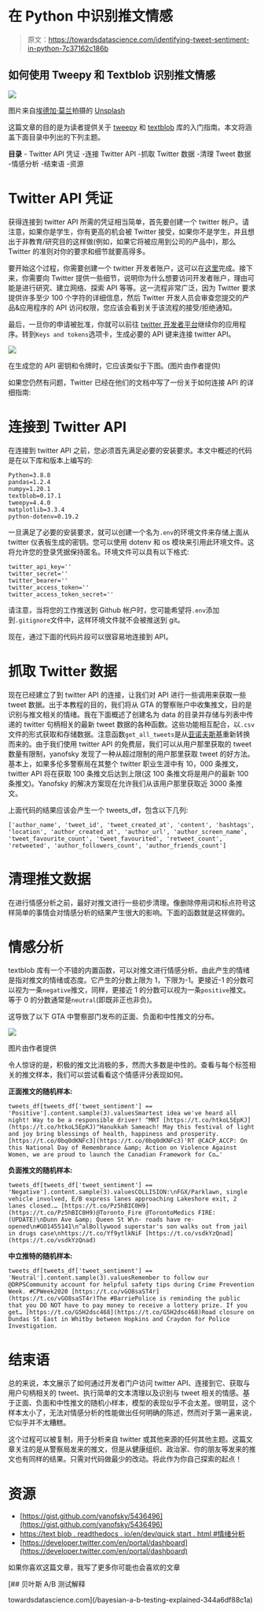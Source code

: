 # 在 Python 中识别推文情感

> 原文：<https://towardsdatascience.com/identifying-tweet-sentiment-in-python-7c37162c186b>

## 如何使用 Tweepy 和 Textblob 识别推文情感

![](img/6aa186210daf59d46c84a40076771bec.png)

图片来自[埃德加·莫兰](https://unsplash.com/@ymoran)拍摄的 [Unsplash](https://unsplash.com/photos/92PmjawKUfs)

这篇文章的目的是为读者提供关于 [tweepy](https://www.tweepy.org/) 和 [textblob](https://textblob.readthedocs.io/en/dev/) 库的入门指南。本文将涵盖下面目录中列出的下列主题。

**目录** - Twitter API 凭证
-连接 Twitter API
-抓取 Twitter 数据
-清理 Tweet 数据
-情感分析
-结束语
-资源

# Twitter API 凭证

获得连接到 twitter API 所需的凭证相当简单，首先要创建一个 twitter 帐户。请注意，如果你是学生，你有更高的机会被 Twitter 接受，如果你不是学生，并且想出于非教育/研究目的这样做(例如，如果它将被应用到公司的产品中)，那么 Twitter 的准则对你的要求和细节就要高得多。

要开始这个过程，你需要创建一个 twitter 开发者账户，这可以在[这里](https://developer.twitter.com/en/portal/petition/essential/basic-info)完成。接下来，你需要向 Twitter 提供一些细节，说明你为什么想要访问开发者账户，理由可能是进行研究、建立网络、探索 API 等等。这一流程非常广泛，因为 Twitter 要求提供许多至少 100 个字符的详细信息，然后 Twitter 开发人员会审查您提交的产品&应用程序的 API 访问权限，您应该会看到关于该流程的接受/拒绝通知。

最后，一旦你的申请被批准，你就可以前往 [twitter 开发者平台](https://developer.twitter.com/en/portal/dashboard)继续你的应用程序。转到`Keys and tokens`选项卡，生成必要的 API 键来连接 twitter API。

![](img/156b249b45d72ef6e048425159940764.png)

在生成您的 API 密钥和令牌时，它应该类似于下图。(图片由作者提供)

如果您仍然有问题，Twitter 已经在他们的文档中写了一份关于如何连接 API 的详细指南:

[](https://developer.twitter.com/en/docs/twitter-api/getting-started/getting-access-to-the-twitter-api)  

# 连接到 Twitter API

在连接到 twitter API 之前，您必须首先满足必要的安装要求。本文中概述的代码是在以下库和版本上编写的:

```
Python=3.8.8
pandas=1.2.4
numpy=1.20.1
textblob=0.17.1
tweepy=4.4.0
matplotlib=3.3.4
python-dotenv=0.19.2
```

一旦满足了必要的安装要求，就可以创建一个名为`.env`的环境文件来存储上面从 twitter 仪表板生成的密钥。您可以使用 dotenv 和 os 模块来引用此环境文件。这将允许您的登录凭据保持匿名。环境文件可以具有以下格式:

```
twitter_api_key=''
twitter_secret=''
twitter_bearer=''
twitter_access_token=''
twitter_access_token_secret=''
```

请注意，当将您的工作推送到 Github 帐户时，您可能希望将`.env`添加到`.gitignore`文件中，这样环境文件就不会被推送到 git。

现在，通过下面的代码片段可以很容易地连接到 API。

# 抓取 Twitter 数据

现在已经建立了到 twitter API 的连接，让我们对 API 进行一些调用来获取一些 tweet 数据。出于本教程的目的，我们将从 GTA 的警察账户中收集推文，目的是识别与推文相关的情绪。我在下面概述了创建名为 data 的目录并存储与列表中传递的 twitter 句柄相关的最新 tweet 数据的各种函数。这些功能相互配合，以`.csv`文件的形式获取和存储数据。注意函数`get_all_tweets`是从[亚诺夫斯基](https://gist.github.com/yanofsky/5436496)重新转换而来的。由于我们使用 twitter API 的免费层，我们可以从用户那里获取的 tweet 数量有限制，yanofsky 发现了一种从超过限制的用户那里获取 tweet 的好方法。基本上，如果多伦多警察局在其整个 twitter 职业生涯中有 10，000 条推文，twitter API 将在获取 100 条推文后达到上限(这 100 条推文将是用户的最新 100 条推文)。Yanofsky 的解决方案现在允许我们从该用户那里获取近 3000 条推文。

上面代码的结果应该会产生一个 tweets_df，包含以下几列:

```
['author_name', 'tweet_id', 'tweet_created_at', 'content', 'hashtags', 'location', 'author_created_at', 'author_url', 'author_screen_name', 'tweet_favourite_count', 'tweet_favourited', 'retweet_count', 'retweeted', 'author_followers_count', 'author_friends_count']
```

# 清理推文数据

在进行情感分析之前，最好对推文进行一些初步清理。像删除停用词和标点符号这样简单的事情会对情感分析的结果产生很大的影响。下面的函数就是这样做的。

# 情感分析

textblob 库有一个不错的内置函数，可以对推文进行情感分析。由此产生的情绪是指对推文的情绪或态度。它产生的分数上限为 1，下限为-1。更接近-1 的分数可以视为一条`negative`推文，同样，更接近 1 的分数可以视为一条`positive`推文。等于 0 的分数通常是`neutral`(即既非正也非负)。

这导致了以下 GTA 中警察部门发布的正面、负面和中性推文的分布。

![](img/867dd5a3b15e02b05b5829904b1c495f.png)

图片由作者提供

令人惊讶的是，积极的推文比消极的多，然而大多数是中性的。查看与每个标签相关的推文样本，我们可以尝试看看这个情感评分表现如何。

**正面推文的随机样本:**

```
tweets_df[tweets_df['tweet_sentiment'] == 'Positive'].content.sample(3).valuesSmartest idea we've heard all night! Way to be a responsible driver! ^MRT [https://t.co/htkoL5EpKJ](https://t.co/htkoL5EpKJ)"Hanukkah Sameach! May this festival of light and joy bring blessings of health, happiness and prosperity. [https://t.co/0bq0dKNFc3](https://t.co/0bq0dKNFc3)'RT @CACP_ACCP: On this National Day of Remembrance &amp; Action on Violence Against Women, we are proud to launch the Canadian Framework for Co…'
```

**负面推文的随机样本:**

```
tweets_df[tweets_df['tweet_sentiment'] == 'Negative'].content.sample(3).valuesCOLLISION:\nFGX/Parklawn, single vehicle involved, E/B express lanes approaching Lakeshore exit, 2 lanes closed.… [https://t.co/Pz5hBIC0H9](https://t.co/Pz5hBIC0H9)@Toronto_Fire @TorontoMedics FIRE: (UPDATE)\nDunn Ave &amp; Queen St W\n- roads have re-opened\n#GO1455141\n^alBollywood superstar's son walks out from jail in drugs case\nhttps://t.co/Yf9ytlkNiF [https://t.co/vsdkYzQnad](https://t.co/vsdkYzQnad)
```

**中立推特的随机样本:**

```
tweets_df[tweets_df['tweet_sentiment'] == 'Neutral'].content.sample(3).valuesRemember to follow our @DRPSCommunity account for helpful safety tips during Crime Prevention Week. #CPWeek2020 [https://t.co/vGO8saST4r](https://t.co/vGO8saST4r)The #BarriePolice is reminding the public that you DO NOT have to pay money to receive a lottery prize. If you get… [https://t.co/G5H2dsc468](https://t.co/G5H2dsc468)Road closure on Dundas St East in Whitby between Hopkins and Craydon for Police Investigation.
```

# 结束语

总的来说，本文展示了如何通过开发者门户访问 twitter API、连接到它、获取与用户句柄相关的 tweet、执行简单的文本清理以及识别与 tweet 相关的情感。基于正面、负面和中性推文的随机小样本，模型的表现似乎不会太差。很明显，这个样本太小了，无法对情感分析的性能做出任何明确的陈述，然而对于第一遍来说，它似乎并不太糟糕。

这个过程可以被复制，用于分析来自 twitter 或其他来源的任何其他主题。这篇文章关注的是从警察局发来的推文，但是从健康组织、政治家、你的朋友等发来的推文也有同样的结果。只需对代码做最少的改动。将此作为你自己探索的起点！

# 资源

*   [https://gist.github.com/yanofsky/5436496](https://gist.github.com/yanofsky/5436496)
*   [https://text blob . readthedocs . io/en/dev/quick start . html #情绪分析](https://textblob.readthedocs.io/en/dev/quickstart.html#sentiment-analysis)
*   [https://developer.twitter.com/en/portal/dashboard](https://developer.twitter.com/en/portal/dashboard)

如果你喜欢这篇文章，我写了更多你可能也会喜欢的文章

[](/word2vec-explained-49c52b4ccb71)  [](/recommendation-systems-explained-a42fc60591ed)  [](/bayesian-a-b-testing-explained-344a6df88c1a) [## 贝叶斯 A/B 测试解释

towardsdatascience.com](/bayesian-a-b-testing-explained-344a6df88c1a) [](/random-walks-with-restart-explained-77c3fe216bca)  [](/markov-chain-explained-210581d7a4a9) 
